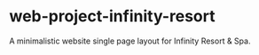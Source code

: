 # web-project-infinity-resort
A minimalistic website single page layout for Infinity Resort &amp; Spa. 

